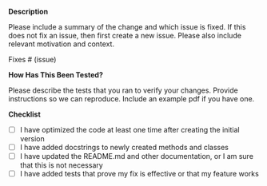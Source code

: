**Description**

Please include a summary of the change and which issue is fixed. If this does not fix an issue, then first create a new issue. Please also include relevant motivation and context.

Fixes # (issue)

**How Has This Been Tested?**

Please describe the tests that you ran to verify your changes. Provide instructions so we can reproduce. Include an example pdf if you have one. 

**Checklist**

- [ ] I have optimized the code at least one time after creating the initial version
- [ ] I have added docstrings to newly created methods and classes
- [ ] I have updated the README.md and other documentation, or I am sure that this is not necessary
- [ ] I have added tests that prove my fix is effective or that my feature works
